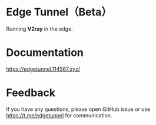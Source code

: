# Edge Tunnel（Beta）

Running **V2ray** in the edge.

# Documentation

https://edgetunnel.114567.xyz/

# Feedback

If you have any questions, please open GitHub issue or use https://t.me/edgetunnel for communication.
